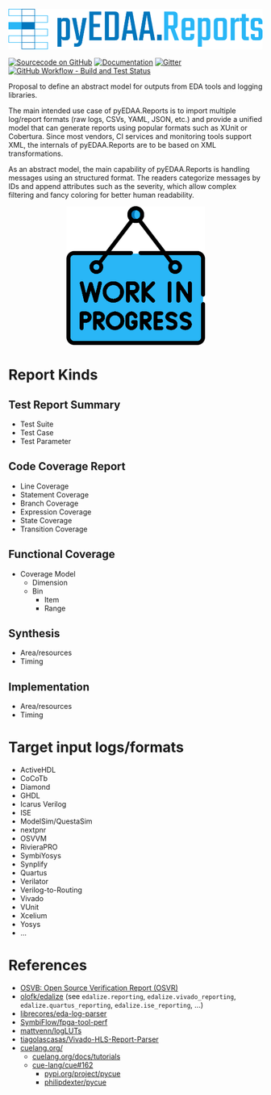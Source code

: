 <p align="center">
  <a title="edaa-org.github.io/pyEDAA.Reports" href="https://edaa-org.github.io/pyEDAA.Reports"><img height="80px" src="doc/_static/logo.svg"/></a>
</p>

[![Sourcecode on GitHub](https://img.shields.io/badge/pyEDAA-pyEDAA.Reports-29b6f6.svg?longCache=true&style=flat-square&logo=GitHub&labelColor=0277bd)](https://GitHub.com/edaa-org/pyEDAA.Reports)
[![Documentation](https://img.shields.io/website?longCache=true&style=flat-square&label=edaa-org.github.io%2FpyEDAA.Reports&logo=GitHub&logoColor=fff&up_color=blueviolet&up_message=Read%20now%20%E2%9E%9A&url=https%3A%2F%2Fedaa-org.github.io%2FpyEDAA.Reports%2Findex.html)](https://edaa-org.github.io/pyEDAA.Reports/)
[![Gitter](https://img.shields.io/badge/chat-on%20gitter-4db797.svg?longCache=true&style=flat-square&logo=gitter&logoColor=e8ecef)](https://gitter.im/hdl/community)  
[![GitHub Workflow - Build and Test Status](https://img.shields.io/github/workflow/status/edaa-org/pyEDAA.Reports/Pipeline/main?longCache=true&style=flat-square&label=Build%20and%20Test&logo=GitHub%20Actions&logoColor=FFFFFF)](https://GitHub.com/edaa-org/pyEDAA.Reports/actions/workflows/Pipeline.yml)

<!--
[![Sourcecode License](https://img.shields.io/pypi/l/pyEDAA.Reports?longCache=true&style=flat-square&logo=Apache&label=code)](LICENSE.md)
[![Documentation License](https://img.shields.io/badge/doc-CC--BY%204.0-green?longCache=true&style=flat-square&logo=CreativeCommons&logoColor=fff)](LICENSE.md)

[![PyPI](https://img.shields.io/pypi/v/pyEDAA.Reports?longCache=true&style=flat-square&logo=PyPI&logoColor=FBE072)](https://pypi.org/project/pyEDAA.Reports/)
![PyPI - Status](https://img.shields.io/pypi/status/pyEDAA.Reports?longCache=true&style=flat-square&logo=PyPI&logoColor=FBE072)
![PyPI - Python Version](https://img.shields.io/pypi/pyversions/pyEDAA.Reports?longCache=true&style=flat-square&logo=PyPI&logoColor=FBE072)

[![Libraries.io status for latest release](https://img.shields.io/librariesio/release/pypi/pyEDAA.Reports?longCache=true&style=flat-square&logo=Libraries.io&logoColor=fff)](https://libraries.io/github/edaa-org/pyEDAA.Reports)
[![Codacy - Quality](https://img.shields.io/codacy/grade/39d312bf98244961975559f141c3e000?longCache=true&style=flat-square&logo=Codacy)](https://app.codacy.com/gh/edaa-org/pyEDAA.Reports)
[![Codacy - Coverage](https://img.shields.io/codacy/coverage/39d312bf98244961975559f141c3e000?longCache=true&style=flat-square&logo=Codacy)](https://app.codacy.com/gh/edaa-org/pyEDAA.Reports)
[![Codecov - Branch Coverage](https://img.shields.io/codecov/c/github/edaa-org/pyEDAA.Reports?longCache=true&style=flat-square&logo=Codecov)](https://codecov.io/gh/edaa-org/pyEDAA.Reports)

[![Dependent repos (via libraries.io)](https://img.shields.io/librariesio/dependent-repos/pypi/pyEDAA.Reports?longCache=true&style=flat-square&logo=GitHub)](https://GitHub.com/edaa-org/pyEDAA.Reports/network/dependents)
[![Requires.io](https://img.shields.io/requires/github/edaa-org/pyEDAA.Reports?longCache=true&style=flat-square)](https://requires.io/github/EDAA-ORG/pyEDAA.Reports/requirements/?branch=main)
[![Libraries.io SourceRank](https://img.shields.io/librariesio/sourcerank/pypi/pyEDAA.Reports?longCache=true&style=flat-square)](https://libraries.io/github/edaa-org/pyEDAA.Reports/sourcerank)
-->

Proposal to define an abstract model for outputs from EDA tools and logging libraries.

The main intended use case of pyEDAA.Reports is to import multiple log/report formats (raw logs, CSVs, YAML, JSON, etc.)
and provide a unified model that can generate reports using popular formats such as XUnit or Cobertura.
Since most vendors, CI services and monitoring tools support XML, the internals of pyEDAA.Reports are to be based on
XML transformations.

As an abstract model, the main capability of pyEDAA.Reports is handling messages using an structured format.
The readers categorize messages by IDs and append attributes such as the severity, which allow complex filtering and
fancy coloring for better human readability.

<p align="center">
  <a title="edaa-org.github.io/pyEDAA.UCIS" href="https://edaa-org.github.io/pyEDAA.UCIS"><img height="275px" src="doc/_static/work-in-progress.png"/></a>
</p>

# Report Kinds

## Test Report Summary

- Test Suite
- Test Case
- Test Parameter

## Code Coverage Report

- Line Coverage
- Statement Coverage
- Branch Coverage
- Expression Coverage
- State Coverage
- Transition Coverage

## Functional Coverage

- Coverage Model
  - Dimension
  - Bin
    - Item
    - Range

## Synthesis

- Area/resources
- Timing

## Implementation

- Area/resources
- Timing

# Target input logs/formats

- ActiveHDL
- CoCoTb
- Diamond
- GHDL
- Icarus Verilog
- ISE
- ModelSim/QuestaSim
- nextpnr
- OSVVM
- RivieraPRO
- SymbiYosys
- Synplify
- Quartus
- Verilator
- Verilog-to-Routing
- Vivado
- VUnit
- Xcelium
- Yosys
- ...

# References

- [OSVB: Open Source Verification Report (OSVR)](https://umarcor.github.io/osvb/apis/logging.html#open-source-verification-report)
- [olofk/edalize](https://github.com/olofk/edalize/) (see `edalize.reporting`, `edalize.vivado_reporting`, `edalize.quartus_reporting`, `edalize.ise_reporting`, ...)
- [librecores/eda-log-parser](https://github.com/librecores/eda-log-parser)
- [SymbiFlow/fpga-tool-perf](https://github.com/SymbiFlow/fpga-tool-perf)
- [mattvenn/logLUTs](https://github.com/mattvenn/logLUTs)
- [tiagolascasas/Vivado-HLS-Report-Parser](https://github.com/tiagolascasas/Vivado-HLS-Report-Parser)
- [cuelang.org/](https://cuelang.org/)
  - [cuelang.org/docs/tutorials](https://cuelang.org/docs/tutorials/)
  - [cue-lang/cue#162](https://github.com/cue-lang/cue/issues/162)
    - [pypi.org/project/pycue](https://pypi.org/project/pycue/)
    - [philipdexter/pycue](https://github.com/philipdexter/pycue)
